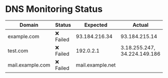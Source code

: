 # DNS Monitoring Status

| Domain           | Status     | Expected         | Actual           | Timestamp              |
|------------------|------------|------------------|------------------|------------------------|
| example.com | ❌ Failed | 93.184.216.34 | 93.184.215.14 | 2024-10-25 13:13:15.768781 |
| test.com | ❌ Failed | 192.0.2.1 | 3.18.255.247, 34.224.149.186 | 2024-10-25 13:13:15.972343 |
| mail.example.com | ❌ Failed | mail.example.net |  | 2024-10-25 13:13:16.176726 |
